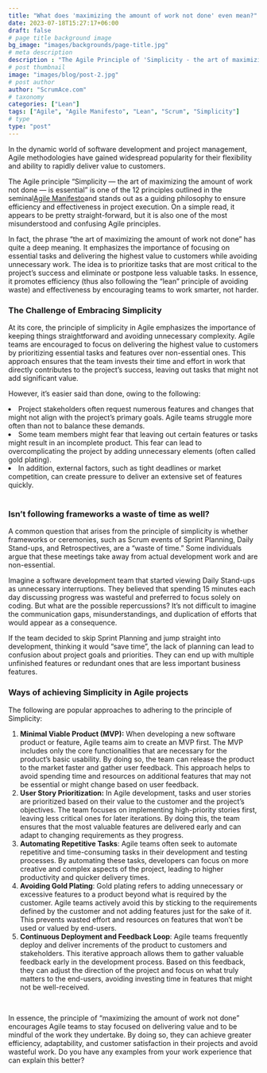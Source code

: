```yaml
---
title: "What does 'maximizing the amount of work not done' even mean?"
date: 2023-07-18T15:27:17+06:00
draft: false
# page title background image
bg_image: "images/backgrounds/page-title.jpg"
# meta description
description : "The Agile Principle of 'Simplicity - the art of maximizing the amount of work not done' is one of the most misunderstood principle.  However, it promotes efficiency and effectiveness by encouraging teams to work smarter, not harder."
# post thumbnail
image: "images/blog/post-2.jpg"
# post author
author: "ScrumAce.com"
# taxonomy
categories: ["Lean"]
tags: ["Agile", "Agile Manifesto", "Lean", "Scrum", "Simplicity"]
# type
type: "post"
---
```

In the dynamic world of software development and project management, Agile methodologies have gained widespread popularity for their flexibility and ability to rapidly deliver value to customers.

The Agile principle “Simplicity — the art of maximizing the amount of work not done — is essential” is one of the 12 principles outlined in the seminal[Agile Manifesto](http://agilemanifesto.org/principles.html)and stands out as a guiding philosophy to ensure efficiency and effectiveness in project execution. On a simple read, it appears to be pretty straight-forward, but it is also one of the most misunderstood and confusing Agile principles.

In fact, the phrase “the art of maximizing the amount of work not done” has quite a deep meaning. It emphasizes the importance of focusing on essential tasks and delivering the highest value to customers while avoiding unnecessary work. The idea is to prioritize tasks that are most critical to the project’s success and eliminate or postpone less valuable tasks. In essence, it promotes efficiency (thus also following the “lean” principle of avoiding waste) and effectiveness by encouraging teams to work smarter, not harder.

### The Challenge of Embracing Simplicity

At its core, the principle of simplicity in Agile emphasizes the importance of keeping things straightforward and avoiding unnecessary complexity. Agile teams are encouraged to focus on delivering the highest value to customers by prioritizing essential tasks and features over non-essential ones. This approach ensures that the team invests their time and effort in work that directly contributes to the project’s success, leaving out tasks that might not add significant value.

However, it’s easier said than done, owing to the following:
<li>Project stakeholders often request numerous features and changes that might not align with the project’s primary goals. Agile teams struggle more often than not to balance these demands.</li> 
<li>Some team members might fear that leaving out certain features or tasks might result in an incomplete product. This fear can lead to overcomplicating the project by adding unnecessary elements (often called gold plating). </li> 
<li> In addition, external factors, such as tight deadlines or market competition, can create pressure to deliver an extensive set of features quickly.</li> 

<br/>

### Isn’t following frameworks a waste of time as well?

A common question that arises from the principle of simplicity is whether frameworks or ceremonies, such as Scrum events of Sprint Planning, Daily Stand-ups, and Retrospectives, are a “waste of time.” Some individuals argue that these meetings take away from actual development work and are non-essential.

Imagine a software development team that started viewing Daily Stand-ups as unnecessary interruptions. They believed that spending 15 minutes each day discussing progress was wasteful and preferred to focus solely on coding. But what are the possible repercussions? It’s not difficult to imagine the communication gaps, misunderstandings, and duplication of efforts that would appear as a consequence.

If the team decided to skip Sprint Planning and jump straight into development, thinking it would “save time”, the lack of planning can lead to confusion about project goals and priorities. They can end up with multiple unfinished features or redundant ones that are less important business features.

### Ways of achieving Simplicity in Agile projects

The following are popular approaches to adhering to the principle of Simplicity:
1.  **Minimal Viable Product (MVP):** When developing a new software product or feature, Agile teams aim to create an MVP first. The MVP includes only the core functionalities that are necessary for the product’s basic usability. By doing so, the team can release the product to the market faster and gather user feedback. This approach helps to avoid spending time and resources on additional features that may not be essential or might change based on user feedback.
2.  **User Story Prioritization:** In Agile development, tasks and user stories are prioritized based on their value to the customer and the project’s objectives. The team focuses on implementing high-priority stories first, leaving less critical ones for later iterations. By doing this, the team ensures that the most valuable features are delivered early and can adapt to changing requirements as they progress.
3.  **Automating Repetitive Tasks**: Agile teams often seek to automate repetitive and time-consuming tasks in their development and testing processes. By automating these tasks, developers can focus on more creative and complex aspects of the project, leading to higher productivity and quicker delivery times.
4.  **Avoiding Gold Plating**: Gold plating refers to adding unnecessary or excessive features to a product beyond what is required by the customer. Agile teams actively avoid this by sticking to the requirements defined by the customer and not adding features just for the sake of it. This prevents wasted effort and resources on features that won’t be used or valued by end-users.
5.  **Continuous Deployment and Feedback Loop**: Agile teams frequently deploy and deliver increments of the product to customers and stakeholders. This iterative approach allows them to gather valuable feedback early in the development process. Based on this feedback, they can adjust the direction of the project and focus on what truly matters to the end-users, avoiding investing time in features that might not be well-received.

<br/>

In essence, the principle of “maximizing the amount of work not done” encourages Agile teams to stay focused on delivering value and to be mindful of the work they undertake. By doing so, they can achieve greater efficiency, adaptability, and customer satisfaction in their projects and avoid wasteful work. Do you have any examples from your work experience that can explain this better?